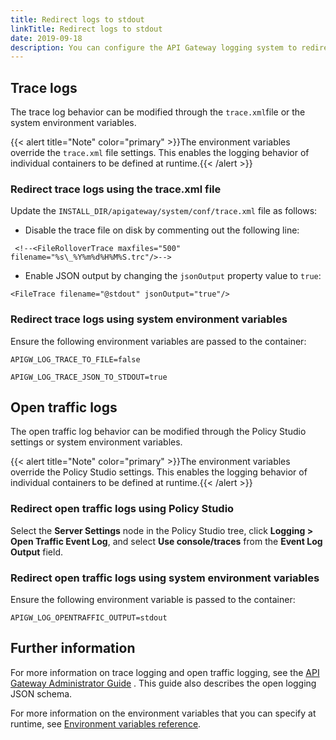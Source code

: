 ```yaml
---
title: Redirect logs to stdout
linkTitle: Redirect logs to stdout
date: 2019-09-18
description: You can configure the API Gateway logging system to redirect the trace and traffic logs to `stdout` instead of to separate files. This allows the logs to be read directly from each container by an external logging service (for example, Elastic Stack or Splunk).
---
```


## Trace logs

The trace log behavior can be modified through the `trace.xml`file or the system environment variables.

{{< alert title="Note" color="primary" >}}The environment variables override the `trace.xml` file settings. This enables the logging behavior of individual containers to be defined at runtime.{{< /alert >}}

### Redirect trace logs using the trace.xml file

Update the `INSTALL_DIR/apigateway/system/conf/trace.xml` file as follows:

* Disable the trace file on disk by commenting out the following line:

```
 <!--<FileRolloverTrace maxfiles="500" filename="%s\_%Y%m%d%H%M%S.trc"/>-->
```

* Enable JSON output by changing the `jsonOutput` property value to `true`:

```
<FileTrace filename="@stdout" jsonOutput="true"/>
```

### Redirect trace logs using system environment variables

Ensure the following environment variables are passed to the container:

```
APIGW_LOG_TRACE_TO_FILE=false

APIGW_LOG_TRACE_JSON_TO_STDOUT=true
```

## Open traffic logs

The open traffic log behavior can be modified through the Policy Studio settings or system environment variables.

{{< alert title="Note" color="primary" >}}The environment variables override the Policy Studio settings. This enables the logging behavior of individual containers to be defined at runtime.{{< /alert >}}

### Redirect open traffic logs using Policy Studio

Select the **Server Settings** node in the Policy Studio tree, click **Logging > Open Traffic Event Log**, and select **Use console/traces** from the **Event Log Output** field.

### Redirect open traffic logs using system environment variables

Ensure the following environment variable is passed to the container:

```
APIGW_LOG_OPENTRAFFIC_OUTPUT=stdout
```

## Further information

For more information on trace logging and open traffic logging, see the
[API Gateway Administrator Guide](/bundle/APIGateway_77_AdministratorGuide_allOS_en_HTML5/)
. This guide also describes the open logging JSON schema.

For more information on the environment variables that you can specify at runtime, see [Environment variables reference](/docs/container_topics/container_env_variables#Environm).
